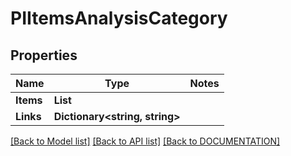 # PIItemsAnalysisCategory

## Properties
Name | Type | Notes
------------ | ------------- | -------------
**Items** | **List<PIAnalysisCategory>**
**Links** | **Dictionary<string, string>**

[[Back to Model list]](../../DOCUMENTATION.md#documentation-for-models) [[Back to API list]](../../DOCUMENTATION.md#documentation-for-api-endpoints) [[Back to DOCUMENTATION]](../../DOCUMENTATION.md)
